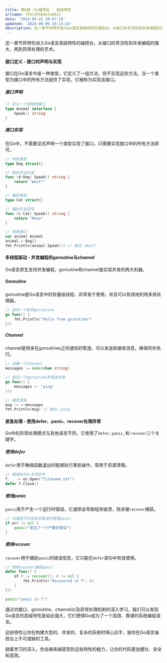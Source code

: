 ```yaml
---
title: 第6章：Go操控台 - 高级特性
urlname: fkhl2h5k4efw4611
date: '2024-05-22 20:07:10'
updated: '2024-08-06 19:13:24'
description: 这一章节将带你进入Go语言高级特性的操控台，从接口的灵活性到并发编程的强大，再到异常处理的艺术。接口定义 - 接口的声明与实现接口在Go语言中是一种类型，它定义了一组方法，但不实现这些方法。当一个类型为接口中的所有方法提供了实现，它被称为实现该接口。接口声明// 定义一个动物的接口 type ...
---
```

这一章节将带你进入Go语言高级特性的操控台，从接口的灵活性到并发编程的强大，再到异常处理的艺术。

#### 接口定义 - 接口的声明与实现
接口在Go语言中是一种类型，它定义了一组方法，但不实现这些方法。当一个类型为接口中的所有方法提供了实现，它被称为实现该接口。

##### 接口声明

```go
// 定义一个动物的接口
type Animal interface {
    Speak() string
}
```

##### 接口实现

在Go中，不需要显式声明一个类型实现了接口，只需要实现接口中的所有方法即可。

```go
// 狗的类型
type Dog struct{}

// 狗的方法实现
func (d Dog) Speak() string {
    return "Woof!"
}

// 猫的类型
type Cat struct{}

// 猫的方法实现
func (c Cat) Speak() string {
    return "Meow"
}

// 使用接口
var animal Animal
animal = Dog{}
fmt.Println(animal.Speak()) // 输出：Woof!
```

#### 多线程驱动 - 并发编程的goroutine与channel

Go语言原生支持并发编程，goroutine和channel是实现并发的两大利器。

##### Goroutine

goroutine是Go语言中的轻量级线程，非常易于使用，并且可以有效地利用多核处理器。

```go
// 启动一个新的goroutine
go func() {
    fmt.Println("Hello from goroutine")
}()
```

##### Channel

channel是用来在goroutines之间通信的管道。可以发送和接收消息，确保同步执行。

```go
// 创建一个channel
messages := make(chan string)

// 启动一个goroutine并发送消息
go func() {
    messages <- "ping"
}()

// 接收消息
msg := <-messages
fmt.Println(msg) // 输出：ping
```

#### 紧急处理 - 使用defer、panic、recover处理异常

Go中的异常处理模式与其他语言不同，它使用了`defer`, `panic`, 和 `recover`三个关键字。

##### 使用defer

`defer`用于确保函数退出时能够执行某些操作，常用于资源清理。

```go
// 使用defer关闭文件
f, _ := os.Open("filename.txt")
defer f.Close()
```

##### 使用panic

`panic`用于产生一个运行时错误，它通常会导致程序崩溃，除非被`recover`捕获。

```go
// 当遇到不可恢复的错误时使用panic
if err != nil {
    panic("发生了一个严重的错误")
}
```

##### 使用recover

`recover`用于捕捉`panic`的错误信息，它只能在`defer`语句中有效使用。

```go
// 使用recover捕获panic
defer func() {
    if r := recover(); r != nil {
        fmt.Println("Recovered in f", r)
    }
}()

panic("panic in f")
```

通过对接口、goroutine、channel以及异常处理机制的深入学习，我们可以发现Go语言的高级特性是如此强大，它们使得Go成为了一个高效、靠谱的系统编程语言。

这些特性让你在构建大型的、并发的、复杂的系统时得心应手，是你在Go语言操控台上不可或缺的工具。

随着学习的深入，你会越来越感受到这些特性的魅力，让你的代码更加健壮、安全和高效。

